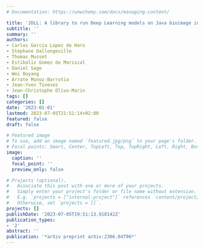 ```yaml
---
# Documentation: https://wowchemy.com/docs/managing-content/

title: 'JDLL: A library to run Deep Learning models on Java bioimage informatics platforms'
subtitle: ''
summary: ''
authors:
- Carlos Garcia Lopez de Haro
- Stephane Dallongeville
- Thomas Musset
- Estibaliz Gomez de Mariscal
- Daniel Sage
- Wei Ouyang
- Arrate Munoz-Barrutia
- Jean-Yves Tinevez
- Jean-Christophe Olivo-Marin
tags: []
categories: []
date: '2023-01-01'
lastmod: 2023-07-05T21:51:14+02:00
featured: false
draft: false

# Featured image
# To use, add an image named `featured.jpg/png` to your page's folder.
# Focal points: Smart, Center, TopLeft, Top, TopRight, Left, Right, BottomLeft, Bottom, BottomRight.
image:
  caption: ''
  focal_point: ''
  preview_only: false

# Projects (optional).
#   Associate this post with one or more of your projects.
#   Simply enter your project's folder or file name without extension.
#   E.g. `projects = ["internal-project"]` references `content/project/deep-learning/index.md`.
#   Otherwise, set `projects = []`.
projects: []
publishDate: '2023-07-05T19:51:13.918142Z'
publication_types:
- '2'
abstract: ''
publication: '*arXiv preprint arXiv:2306.04796*'
---
```

